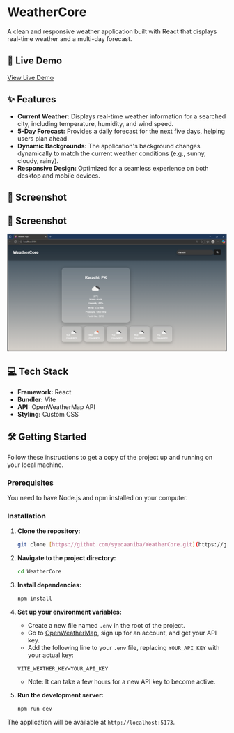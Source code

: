 # WeatherCore

A clean and responsive weather application built with React that displays real-time weather and a multi-day forecast.

## 🚀 Live Demo

[View Live Demo](https://serene-pastelito-0b2b45.netlify.app/)


## ✨ Features

-   **Current Weather:** Displays real-time weather information for a searched city, including temperature, humidity, and wind speed.
-   **5-Day Forecast:** Provides a daily forecast for the next five days, helping users plan ahead.
-   **Dynamic Backgrounds:** The application's background changes dynamically to match the current weather conditions (e.g., sunny, cloudy, rainy).
-   **Responsive Design:** Optimized for a seamless experience on both desktop and mobile devices.

## 📸 Screenshot

## 📸 Screenshot

![Screenshot of the WeatherCore application](./src/assets/screenshot.PNG)


## 💻 Tech Stack

-   **Framework:** React
-   **Bundler:** Vite
-   **API:** OpenWeatherMap API
-   **Styling:** Custom CSS

## 🛠️ Getting Started

Follow these instructions to get a copy of the project up and running on your local machine.

### Prerequisites

You need to have Node.js and npm installed on your computer.

### Installation

1.  **Clone the repository:**
    ```bash
    git clone [https://github.com/syedaaniba/WeatherCore.git](https://github.com/syedaaniba/WeatherCore.git)
    ```
2.  **Navigate to the project directory:**
    ```bash
    cd WeatherCore
    ```
3.  **Install dependencies:**
    ```bash
    npm install
    ```
4.  **Set up your environment variables:**
    -   Create a new file named `.env` in the root of the project.
    -   Go to [OpenWeatherMap](https://home.openweathermap.org/api_keys), sign up for an account, and get your API key.
    -   Add the following line to your `.env` file, replacing `YOUR_API_KEY` with your actual key:
    ```
    VITE_WEATHER_KEY=YOUR_API_KEY
    ```
    -   Note: It can take a few hours for a new API key to become active.

5.  **Run the development server:**
    ```bash
    npm run dev
    ```

The application will be available at `http://localhost:5173`.
